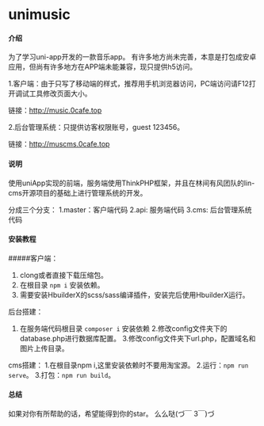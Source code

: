 # unimusic

#### 介绍
为了学习uni-app开发的一款音乐app。
有许多地方尚未完善，本意是打包成安卓应用，但尚有许多地方在APP端未能兼容，现只提供h5访问。

1.客户端：由于只写了移动端的样式，推荐用手机浏览器访问，PC端访问请F12打开调试工具修改页面大小。

链接：http://music.0cafe.top

2.后台管理系统：只提供访客权限账号，guest 123456。

链接：http://muscms.0cafe.top


#### 说明
使用uniApp实现的前端，服务端使用ThinkPHP框架，并且在林间有风团队的lin-cms开源项目的基础上进行管理系统的开发。

分成三个分支：
1.master：客户端代码
2.api: 服务端代码
3.cms: 后台管理系统代码

#### 安装教程
#####客户端：
1.  clong或者直接下载压缩包。
2.  在根目录  `npm i` 安装依赖。
3.  需要安装HbuilderX的scss/sass编译插件，安装完后使用HbuilderX运行。

后台搭建：
1. 在服务端代码根目录 
 `composer i` 安装依赖
2.修改config文件夹下的database.php进行数据库配置。
3.修改config文件夹下url.php，配置域名和图片上传目录。

cms搭建：
1.在根目录npm i,这里安装依赖时不要用淘宝源。
2.运行：`npm run serve`。
3.打包：`npm run build`。

#### 总结

如果对你有所帮助的话，希望能得到你的star。 么么哒(づ￣ 3￣)づ

